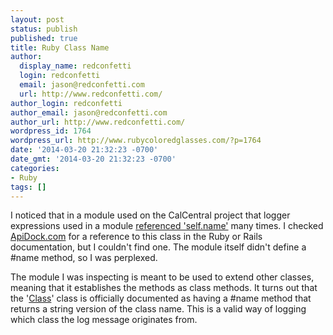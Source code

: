 ```yaml
---
layout: post
status: publish
published: true
title: Ruby Class Name
author:
  display_name: redconfetti
  login: redconfetti
  email: jason@redconfetti.com
  url: http://www.redconfetti.com/
author_login: redconfetti
author_email: jason@redconfetti.com
author_url: http://www.redconfetti.com/
wordpress_id: 1764
wordpress_url: http://www.rubycoloredglasses.com/?p=1764
date: '2014-03-20 21:32:23 -0700'
date_gmt: '2014-03-20 21:32:23 -0700'
categories:
- Ruby
tags: []
---
```

<p>I  noticed that in a module used on the CalCentral project that logger expressions used in a module <a href="https://github.com/ets-berkeley-edu/calcentral/blob/cf1af27e53367c24e7769a8655d7014286f08ed0/lib/cache/cacheable.rb#L33" target="_blank">referenced 'self.name'</a> many times. I checked <a href="http://apidock.com/ruby" target="_blank">ApiDock.com</a> for a reference to this class in the Ruby or Rails documentation, but I couldn't find one. The module itself didn't define a #name method, so I was perplexed.</p>
<p>The module I was inspecting is meant to be used to extend other classes, meaning that it establishes the methods as class methods. It turns out that the '<a href="http://www.ruby-doc.org/core-2.1.1/Module.html#method-i-name" target="_blank">Class</a>' class is officially documented as having a #name method that returns a string version of the class name. This is a valid way of logging which class the log message originates from.</p>
